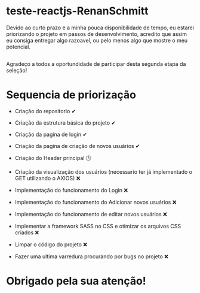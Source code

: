 # teste-reactjs-RenanSchmitt

Devido ao curto prazo e a minha pouca disponibilidade de tempo, eu estarei priorizando o projeto em passos de desenvolvimento, acredito que assim eu consiga entregar algo razoavel, ou pelo menos algo que mostre o meu potencial.
##
Agradeço a todos a oportundidade de participar desta segunda etapa da seleção!
 
# Sequencia de priorização

- Criação do repositorio ✔

- Criação da estrutura básica do projeto ✔

- Criação da pagina de login ✔

- Criação da pagina de criação de novos usuários ✔

- Criação do Header principal 🕒 

- Criação da visualização dos usuários (necessario ter já implementado o GET utilizando o AXIOS) ❌

- Implementação do funcionamento do Login ❌

- Implementação do funcionamento do Adicionar novos usuários ❌

- Implementação do funcionamento de editar novos usuários ❌

- Implementar a framework SASS no CSS e otimizar os arquivos CSS criados ❌

- Limpar o código do projeto ❌
 
- Fazer uma  ultima varredura procurando por bugs no projeto ❌


# Obrigado pela sua atenção!
